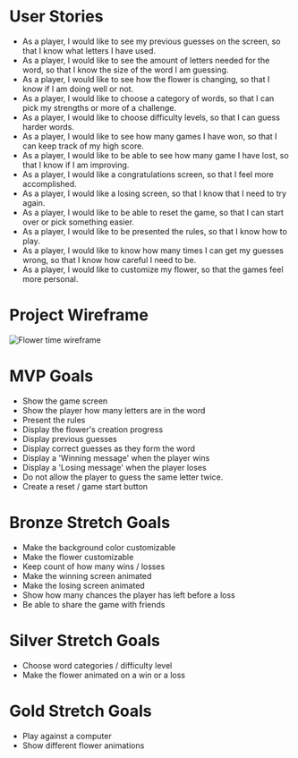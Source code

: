 # User Stories

- As a player, I would like to see my previous guesses on the screen, so that I know what letters I have used.
- As a player, I would like to see the amount of letters needed for the word, so that I know the size of the word I am guessing.
- As a player, I would like to see how the flower is changing, so that I know if I am doing well or not.
- As a player, I would like to choose a category of words, so that I can pick my strengths or more of a challenge.
- As a player, I would like to choose difficulty levels, so that I can guess harder words.
- As a player, I would like to see how many games I have won, so that I can keep track of my high score.
- As a player, I would like to be able to see how many game I have lost, so that I know if I am improving.
- As a player, I would like a congratulations screen, so that I feel more accomplished.
- As a player, I would like a losing screen, so that I know that I need to try again.
- As a player, I would like to be able to reset the game, so that I can start over or pick something easier.
- As a player, I would like to be presented the rules, so that I know how to play.
- As a player, I would like to know how many times I can get my guesses wrong, so that I know how careful I need to be.
- As a player, I would like to customize my flower, so that the games feel more personal.

# Project Wireframe

![Flower time wireframe](flowertime.png)

# MVP Goals
- Show the game screen
- Show the player how many letters are in the word
- Present the rules
- Display the flower's creation progress
- Display previous guesses
- Display correct guesses as they form the word
- Display a 'Winning message' when the player wins
- Display a 'Losing message' when the player loses
- Do not allow the player to guess the same letter twice.
- Create a reset / game start button

# Bronze Stretch Goals
- Make the background color customizable
- Make the flower customizable
- Keep count of how many wins / losses
- Make the winning screen animated
- Make the losing screen animated
- Show how many chances the player has left before a loss
- Be able to share the game with friends

# Silver Stretch Goals
- Choose word categories / difficulty level
- Make the flower animated on a win or a loss

# Gold Stretch Goals
- Play against a computer
- Show different flower animations